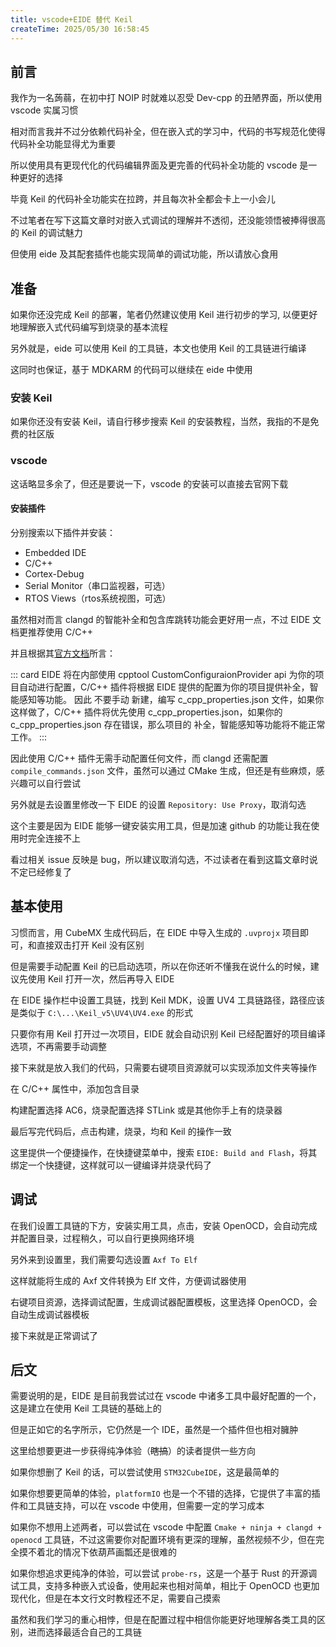 ```yaml
---
title: vscode+EIDE 替代 Keil
createTime: 2025/05/30 16:58:45
---
```


## 前言

我作为一名蒟蒻，在初中打 NOIP 时就难以忍受 Dev-cpp 的丑陋界面，所以使用 vscode 实属习惯

相对而言我并不过分依赖代码补全，但在嵌入式的学习中，代码的书写规范化使得代码补全功能显得尤为重要

所以使用具有更现代化的代码编辑界面及更完善的代码补全功能的 vscode 是一种更好的选择

毕竟 Keil 的代码补全功能实在拉跨，并且每次补全都会卡上一小会儿

不过笔者在写下这篇文章时对嵌入式调试的理解并不透彻，还没能领悟被捧得很高的 Keil 的调试魅力

但使用 eide 及其配套插件也能实现简单的调试功能，所以请放心食用

## 准备

如果你还没完成 Keil 的部署，笔者仍然建议使用 Keil 进行初步的学习, 以便更好地理解嵌入式代码编写到烧录的基本流程

另外就是，eide 可以使用 Keil 的工具链，本文也使用 Keil 的工具链进行编译

这同时也保证，基于 MDKARM 的代码可以继续在 eide 中使用

### 安装 Keil

如果你还没有安装 Keil，请自行移步搜索 Keil 的安装教程，当然，我指的不是免费的社区版

### vscode

这话略显多余了，但还是要说一下，vscode 的安装可以直接去官网下载

#### 安装插件

分别搜索以下插件并安装：

- Embedded IDE
- C/C++
- Cortex-Debug
- Serial Monitor（串口监视器，可选）
- RTOS Views（rtos系统视图，可选）

虽然相对而言 clangd 的智能补全和包含库跳转功能会更好用一点，不过 EIDE 文档更推荐使用 C/C++

并且根据其[官方文档](https://em-ide.com/zh-cn/docs/notice/cpptools_cfg)所言：

::: card
EIDE 将在内部使用 cpptool CustomConfiguraionProvider api 为你的项目自动进行配置，C/C++ 插件将根据 EIDE 提供的配置为你的项目提供补全，智能感知等功能。
因此 不要手动 新建，编写 c_cpp_properties.json 文件，如果你这样做了，C/C++ 插件将优先使用 c_cpp_properties.json，如果你的 c_cpp_properties.json 存在错误，那么项目的 补全，智能感知等功能将不能正常工作。
:::

因此使用 C/C++ 插件无需手动配置任何文件，而 clangd 还需配置 `compile_commands.json` 文件，虽然可以通过 CMake 生成，但还是有些麻烦，感兴趣可以自行尝试

另外就是去设置里修改一下 EIDE 的设置 `Repository: Use Proxy`，取消勾选

这个主要是因为 EIDE 能够一键安装实用工具，但是加速 github 的功能让我在使用时完全连接不上

看过相关 issue 反映是 bug，所以建议取消勾选，不过读者在看到这篇文章时说不定已经修复了

## 基本使用

习惯而言，用 CubeMX 生成代码后，在 EIDE 中导入生成的 `.uvprojx` 项目即可，和直接双击打开 Keil 没有区别

但是需要手动配置 Keil 的已启动选项，所以在你还听不懂我在说什么的时候，建议先使用 Keil 打开一次，然后再导入 EIDE

在 EIDE 操作栏中设置工具链，找到 Keil MDK，设置 UV4 工具链路径，路径应该是类似于 `C:\...\Keil_v5\UV4\UV4.exe` 的形式

只要你有用 Keil 打开过一次项目，EIDE 就会自动识别 Keil 已经配置好的项目编译选项，不再需要手动调整

接下来就是放入我们的代码，只需要右键项目资源就可以实现添加文件夹等操作

在 C/C++ 属性中，添加包含目录

构建配置选择 AC6，烧录配置选择 STLink 或是其他你手上有的烧录器

最后写完代码后，点击构建，烧录，均和 Keil 的操作一致

这里提供一个便捷操作，在快捷键菜单中，搜索 `EIDE: Build and Flash`，将其绑定一个快捷键，这样就可以一键编译并烧录代码了

## 调试

在我们设置工具链的下方，安装实用工具，点击，安装 OpenOCD，会自动完成并配置目录，过程稍久，可以自行更换网络环境

另外来到设置里，我们需要勾选设置 `Axf To Elf`

这样就能将生成的 Axf 文件转换为 Elf 文件，方便调试器使用

右键项目资源，选择调试配置，生成调试器配置模板，这里选择 OpenOCD，会自动生成调试器模板

接下来就是正常调试了

## 后文

需要说明的是，EIDE 是目前我尝试过在 vscode 中诸多工具中最好配置的一个，这是建立在使用 Keil 工具链的基础上的

但是正如它的名字所示，它仍然是一个 IDE，虽然是一个插件但也相对臃肿

这里给想要更进一步获得纯净体验（~~瞎搞~~）的读者提供一些方向

如果你想删了 Keil 的话，可以尝试使用 `STM32CubeIDE`，这是最简单的

如果你想要更简单的体验，`platformIO` 也是一个不错的选择，它提供了丰富的插件和工具链支持，可以在 vscode 中使用，但需要一定的学习成本

如果你不想用上述两者，可以尝试在 vscode 中配置 `Cmake + ninja + clangd + openocd` 工具链，不过这需要你对配置环境有更深的理解，虽然视频不少，但在完全摸不着北的情况下依葫芦画瓢还是很难的

如果你想追求更纯净的体验，可以尝试 `probe-rs`，这是一个基于 Rust 的开源调试工具，支持多种嵌入式设备，使用起来也相对简单，相比于 OpenOCD 也更加现代化，但是在本文行文时教程还不足，需要自己摸索

虽然和我们学习的重心相悖，但是在配置过程中相信你能更好地理解各类工具的区别，进而选择最适合自己的工具链